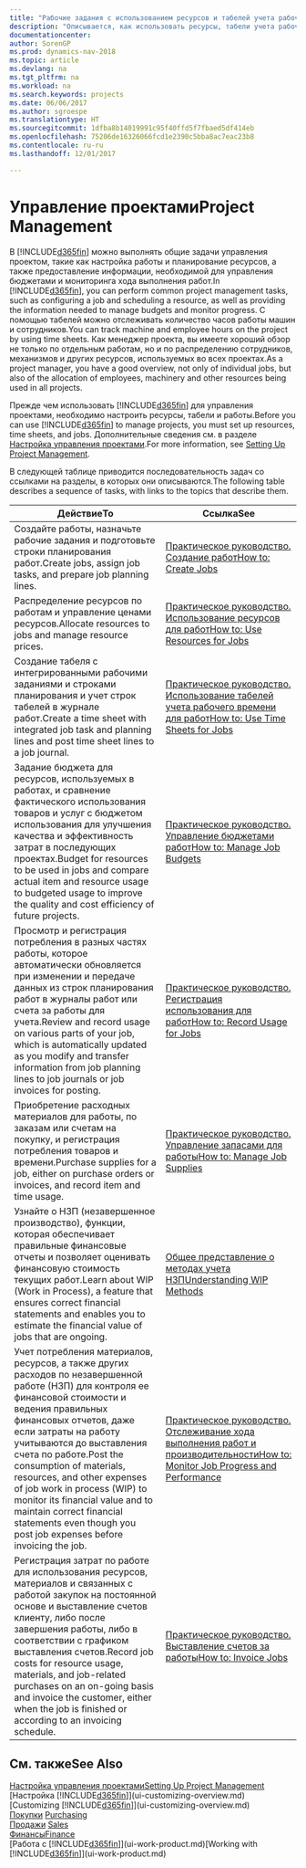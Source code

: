 ```yaml
---
title: "Рабочие задания с использованием ресурсов и табелей учета рабочего времени"
description: "Описывается, как использовать ресурсы, табели учета рабочего времени и работы для управления проектами."
documentationcenter: 
author: SorenGP
ms.prod: dynamics-nav-2018
ms.topic: article
ms.devlang: na
ms.tgt_pltfrm: na
ms.workload: na
ms.search.keywords: projects
ms.date: 06/06/2017
ms.author: sgroespe
ms.translationtype: HT
ms.sourcegitcommit: 1dfba8b14019991c95f40ffd5f7fbaed5df414eb
ms.openlocfilehash: 75206de16326066fcd1e2390c5bba8ac7eac23b8
ms.contentlocale: ru-ru
ms.lasthandoff: 12/01/2017

---
```

# <a name="project-management"></a><span data-ttu-id="7e9a7-103">Управление проектами</span><span class="sxs-lookup"><span data-stu-id="7e9a7-103">Project Management</span></span>
<span data-ttu-id="7e9a7-104">В [!INCLUDE[d365fin](includes/d365fin_md.md)] можно выполнять общие задачи управления проектом, такие как настройка работы и планирование ресурсов, а также предоставление информации, необходимой для управления бюджетами и мониторинга хода выполнения работ.</span><span class="sxs-lookup"><span data-stu-id="7e9a7-104">In [!INCLUDE[d365fin](includes/d365fin_md.md)], you can perform common project management tasks, such as configuring a job and scheduling a resource, as well as providing the information needed to manage budgets and monitor progress.</span></span> <span data-ttu-id="7e9a7-105">С помощью табелей можно отслеживать количество часов работы машин и сотрудников.</span><span class="sxs-lookup"><span data-stu-id="7e9a7-105">You can track machine and employee hours on the project by using time sheets.</span></span> <span data-ttu-id="7e9a7-106">Как менеджер проекта, вы имеете хороший обзор не только по отдельным работам, но и по распределению сотрудников, механизмов и других ресурсов, используемых во всех проектах.</span><span class="sxs-lookup"><span data-stu-id="7e9a7-106">As a project manager, you have a good overview, not only of individual jobs, but also of the allocation of employees, machinery and other resources being used in all projects.</span></span>

<span data-ttu-id="7e9a7-107">Прежде чем использовать [!INCLUDE[d365fin](includes/d365fin_md.md)] для управления проектами, необходимо настроить ресурсы, табели и работы.</span><span class="sxs-lookup"><span data-stu-id="7e9a7-107">Before you can use [!INCLUDE[d365fin](includes/d365fin_md.md)] to manage projects, you must set up resources, time sheets, and jobs.</span></span> <span data-ttu-id="7e9a7-108">Дополнительные сведения см. в разделе [Настройка управления проектами](projects-setup-projects.md).</span><span class="sxs-lookup"><span data-stu-id="7e9a7-108">For more information, see [Setting Up Project Management](projects-setup-projects.md).</span></span>  

<span data-ttu-id="7e9a7-109">В следующей таблице приводится последовательность задач со ссылками на разделы, в которых они описываются.</span><span class="sxs-lookup"><span data-stu-id="7e9a7-109">The following table describes a sequence of tasks, with links to the topics that describe them.</span></span>

| <span data-ttu-id="7e9a7-110">Действие</span><span class="sxs-lookup"><span data-stu-id="7e9a7-110">To</span></span> | <span data-ttu-id="7e9a7-111">Ссылка</span><span class="sxs-lookup"><span data-stu-id="7e9a7-111">See</span></span> |
| --- | --- |
| <span data-ttu-id="7e9a7-112">Создайте работы, назначьте рабочие задания и подготовьте строки планирования работ.</span><span class="sxs-lookup"><span data-stu-id="7e9a7-112">Create jobs, assign job tasks, and prepare job planning lines.</span></span> |[<span data-ttu-id="7e9a7-113">Практическое руководство. Создание работ</span><span class="sxs-lookup"><span data-stu-id="7e9a7-113">How to: Create Jobs</span></span>](projects-how-create-jobs.md) |
| <span data-ttu-id="7e9a7-114">Распределение ресурсов по работам и управление ценами ресурсов.</span><span class="sxs-lookup"><span data-stu-id="7e9a7-114">Allocate resources to jobs and manage resource prices.</span></span> |[<span data-ttu-id="7e9a7-115">Практическое руководство. Использование ресурсов для работ</span><span class="sxs-lookup"><span data-stu-id="7e9a7-115">How to: Use Resources for Jobs</span></span>](projects-how-use-resources.md) |
| <span data-ttu-id="7e9a7-116">Создание табеля с интегрированными рабочими заданиями и строками планирования и учет строк табелей в журнале работ.</span><span class="sxs-lookup"><span data-stu-id="7e9a7-116">Create a time sheet with integrated job task and planning lines and post time sheet lines to a job journal.</span></span> |[<span data-ttu-id="7e9a7-117">Практическое руководство. Использование табелей учета рабочего времени для работ</span><span class="sxs-lookup"><span data-stu-id="7e9a7-117">How to: Use Time Sheets for Jobs</span></span>](projects-how-use-time-sheets.md) |
| <span data-ttu-id="7e9a7-118">Задание бюджета для ресурсов, используемых в работах, и сравнение фактического использования товаров и услуг с бюджетом использования для улучшения качества и эффективность затрат в последующих проектах.</span><span class="sxs-lookup"><span data-stu-id="7e9a7-118">Budget for resources to be used in jobs and compare actual item and resource usage to budgeted usage to improve the quality and cost efficiency of future projects.</span></span> |[<span data-ttu-id="7e9a7-119">Практическое руководство. Управление бюджетами работ</span><span class="sxs-lookup"><span data-stu-id="7e9a7-119">How to: Manage Job Budgets</span></span>](projects-how-manage-budgets.md) |
| <span data-ttu-id="7e9a7-120">Просмотр и регистрация потребления в разных частях работы, которое автоматически обновляется при изменении и передаче данных из строк планирования работ в журналы работ или счета за работы для учета.</span><span class="sxs-lookup"><span data-stu-id="7e9a7-120">Review and record usage on various parts of your job, which is automatically updated as you modify and transfer information from job planning lines to job journals or job invoices for posting.</span></span> |[<span data-ttu-id="7e9a7-121">Практическое руководство. Регистрация использования для работ</span><span class="sxs-lookup"><span data-stu-id="7e9a7-121">How to: Record Usage for Jobs</span></span>](projects-how-record-job-usage.md) |
| <span data-ttu-id="7e9a7-122">Приобретение расходных материалов для работы, по заказам или счетам на покупку, и регистрация потребления товаров и времени.</span><span class="sxs-lookup"><span data-stu-id="7e9a7-122">Purchase supplies for a job, either on purchase orders or invoices, and record item and time usage.</span></span> |[<span data-ttu-id="7e9a7-123">Практическое руководство. Управление запасами для работы</span><span class="sxs-lookup"><span data-stu-id="7e9a7-123">How to: Manage Job Supplies</span></span>](projects-how-manage-project-supplies.md) |
| <span data-ttu-id="7e9a7-124">Узнайте о НЗП (незавершенное производство), функции, которая обеспечивает правильные финансовые отчеты и позволяет оценивать финансовую стоимость текущих работ.</span><span class="sxs-lookup"><span data-stu-id="7e9a7-124">Learn about WIP (Work in Process), a feature that ensures correct financial statements and enables you to estimate the financial value of jobs that are ongoing.</span></span> |[<span data-ttu-id="7e9a7-125">Общее представление о методах учета НЗП</span><span class="sxs-lookup"><span data-stu-id="7e9a7-125">Understanding WIP Methods</span></span>](projects-understanding-wip.md) |
| <span data-ttu-id="7e9a7-126">Учет потребления материалов, ресурсов, а также других расходов по незавершенной работе (НЗП) для контроля ее финансовой стоимости и ведения правильных финансовых отчетов, даже если затраты на работу учитываются до выставления счета по работе.</span><span class="sxs-lookup"><span data-stu-id="7e9a7-126">Post the consumption of materials, resources, and other expenses of job work in process (WIP) to monitor its financial value and to maintain correct financial statements even though you post job expenses before invoicing the job.</span></span> |[<span data-ttu-id="7e9a7-127">Практическое руководство. Отслеживание хода выполнения работ и производительности</span><span class="sxs-lookup"><span data-stu-id="7e9a7-127">How to: Monitor Job Progress and Performance</span></span>](projects-how-monitor-progress-performance.md) |
| <span data-ttu-id="7e9a7-128">Регистрация затрат по работе для использования ресурсов, материалов и связанных с работой закупок на постоянной основе и выставление счетов клиенту, либо после завершения работы, либо в соответствии с графиком выставления счетов.</span><span class="sxs-lookup"><span data-stu-id="7e9a7-128">Record job costs for resource usage, materials, and job-related purchases on an on-going basis and invoice the customer, either when the job is finished or according to an invoicing schedule.</span></span> |[<span data-ttu-id="7e9a7-129">Практическое руководство. Выставление счетов за работы</span><span class="sxs-lookup"><span data-stu-id="7e9a7-129">How to: Invoice Jobs</span></span>](projects-how-invoice-jobs.md) |

## <a name="see-also"></a><span data-ttu-id="7e9a7-130">См. также</span><span class="sxs-lookup"><span data-stu-id="7e9a7-130">See Also</span></span>
[<span data-ttu-id="7e9a7-131">Настройка управления проектами</span><span class="sxs-lookup"><span data-stu-id="7e9a7-131">Setting Up Project Management</span></span>](projects-setup-projects.md)  
<span data-ttu-id="7e9a7-132">[Настройка [!INCLUDE[d365fin](includes/d365fin_md.md)]](ui-customizing-overview.md)    </span><span class="sxs-lookup"><span data-stu-id="7e9a7-132">[Customizing [!INCLUDE[d365fin](includes/d365fin_md.md)]](ui-customizing-overview.md)    </span></span>  
<span data-ttu-id="7e9a7-133">[Покупки](purchasing-manage-purchasing.md)       </span><span class="sxs-lookup"><span data-stu-id="7e9a7-133">[Purchasing](purchasing-manage-purchasing.md)       </span></span>  
<span data-ttu-id="7e9a7-134">[Продажи](sales-manage-sales.md)  </span><span class="sxs-lookup"><span data-stu-id="7e9a7-134">[Sales](sales-manage-sales.md)  </span></span>  
[<span data-ttu-id="7e9a7-135">Финансы</span><span class="sxs-lookup"><span data-stu-id="7e9a7-135">Finance</span></span>](finance.md)  
<span data-ttu-id="7e9a7-136">[Работа с [!INCLUDE[d365fin](includes/d365fin_md.md)]](ui-work-product.md)</span><span class="sxs-lookup"><span data-stu-id="7e9a7-136">[Working with [!INCLUDE[d365fin](includes/d365fin_md.md)]](ui-work-product.md)</span></span>  

